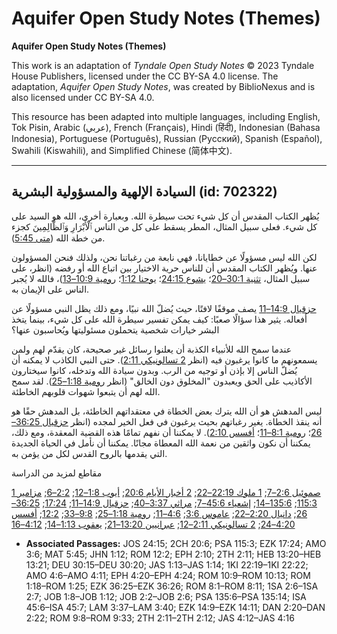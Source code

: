 # Aquifer Open Study Notes (Themes)

**Aquifer Open Study Notes (Themes)**

This work is an adaptation of *Tyndale Open Study Notes* © 2023 Tyndale House Publishers, licensed under the CC BY\-SA 4\.0 license. The adaptation, *Aquifer Open Study Notes*, was created by BiblioNexus and is also licensed under CC BY\-SA 4\.0\.

This resource has been adapted into multiple languages, including English, Tok Pisin, Arabic (عربي), French (Français), Hindi (हिंदी), Indonesian (Bahasa Indonesia), Portuguese (Português), Russian (Русский), Spanish (Español), Swahili (Kiswahili), and Simplified Chinese (简体中文).



--------------------------------

## السيادة الإلهية والمسؤولية البشرية (id: 702322)

يُظهر الكتاب المقدس أن كل شيء تحت سيطرة الله. وبعبارة أخرى، الله هو السيد على كل شيء. فعلى سبيل المثال، المطر يسقط على كل من الناس ٱلْأَبْرَارِ وَٱلظَّالِمِينَ كجزء من خطة الله ([متى 5:45](https://ref.ly/Matt5:45)).

لكن الله ليس مسؤولًا عن خطايانا، فهي نابعة من رغباتنا نحن، ولذلك فنحن المسؤولون عنها. ويُظهر الكتاب المقدس أن للناس حرية الاختيار بين اتباع الله أو رفضه (انظر، على سبيل المثال، [تثنية 30:1–20](https://ref.ly/Deut30:15-Deut30:20)؛ [يشوع 24:15](https://ref.ly/Josh24:15)؛ [يوحنا 1:12](https://ref.ly/John1:12)؛ [رومية 10:9–13](https://ref.ly/Rom10:9-Rom10:13))، فالله لا يُجبر الناس على الإيمان به.

[حزقيال 14:9–11](https://ref.ly/Ezek14:9-Ezek14:11) يصف موقفًا لافتًا، حيث يُضلّ الله نبيًا، ومع ذلك يظل النبي مسؤولًا عن أفعاله. يثير هذا سؤالًا صعبًا: كيف يمكن تفسير سيطرة الله على كل شيء، بينما يتخذ البشر خيارات شخصية يتحملون مسئوليتها ويُحاسبون عنها؟

عندما سمح الله للأنبياء الكذبة أن يعلنوا رسائل غير صحيحة، كان يقدّم لهم ولمن يسمعونهم ما كانوا يرغبون فيه (انظر [2 تسالونيكي 2:11](https://ref.ly/2Thess2:11)). حتى النبي الكاذب لا يمكنه أن يُضلّ الناس إلا بإذن أو توجيه من الرب. وبدون سيادة الله وتدخله، كانوا سيختارون الأكاذيب على الحق ويعبدون "المخلوق دون الخالق" (انظر [رومية 1:18–25](https://ref.ly/Rom1:18-Rom1:25)). لقد سمح الله لهم أن يتبعوا شهوات قلوبهم الخاطئة.

ليس المدهش هو أن الله يترك بعض الخطاة في معتقداتهم الخاطئة، بل المدهش حقًا هو أنه ينقذ الخطاة. يغير رغباتهم بحيث يرغبون في فعل الخير لمجده (انظر [حزقيال 36:25–26](https://ref.ly/Ezek36:25-Ezek36:26)؛ [رومية 8:1–11](https://ref.ly/Rom8:1-Rom8:11)؛ [أفسس 2:10](https://ref.ly/Eph2:10)). لا يمكننا أن نفهم تمامًا هذه القضية المعقدة، ومع ذلك، يمكننا أن نكون واثقين من نعمة الله المعطاة مجانًا. يمكننا أن نأمل في الحياة الجديدة التي يقدمها بالروح القدس لكل من يؤمن به.

مقاطع لمزيد من الدراسة

[1 صموئيل 2:6–7](https://ref.ly/1Sam2:6-1Sam2:7); [1 ملوك 22:19–22](https://ref.ly/1Kgs22:19-1Kgs22:22); [2 أخبار الأيام 20:6](https://ref.ly/2Chr20:6); [أيوب 1:8–12](https://ref.ly/Job1:8-Job1:12); [2:2–6](https://ref.ly/Job2:2-Job2:6); [مزامير 115:3](https://ref.ly/Ps115:3); [135:6–14](https://ref.ly/Ps135:6-Ps135:14); [إشعياء 45:6–7](https://ref.ly/Isa45:6-Isa45:7); [مراثي 3:37–40](https://ref.ly/Lam3:37-Lam3:40); [حزقيال 14:9–11](https://ref.ly/Ezek14:9-Ezek14:11); [17:24](https://ref.ly/Ezek17:24); [36:25–26](https://ref.ly/Ezek36:25-Ezek36:26); [دانيال 2:20–22](https://ref.ly/Dan2:20-Dan2:22); [عاموس 3:6](https://ref.ly/Amos3:6); [4:6–11](https://ref.ly/Amos4:6-Amos4:11); [رومية 1:18–25](https://ref.ly/Rom1:18-Rom1:25); [9:8–33](https://ref.ly/Rom9:8-Rom9:33); [12:2](https://ref.ly/Rom12:2); [أفسس 4:20–24](https://ref.ly/Eph4:20-Eph4:24); [2 تسالونيكي 2:11–12](https://ref.ly/2Thess2:11-2Thess2:12); [عبرانيين 13:20–21](https://ref.ly/Heb13:20-Heb13:21); [يعقوب 1:13–14](https://ref.ly/Jas1:13-Jas1:14); [4:12–16](https://ref.ly/Jas4:12-Jas4:16)

* **Associated Passages:** JOS 24:15; 2CH 20:6; PSA 115:3; EZK 17:24; AMO 3:6; MAT 5:45; JHN 1:12; ROM 12:2; EPH 2:10; 2TH 2:11; HEB 13:20–HEB 13:21; DEU 30:15–DEU 30:20; JAS 1:13–JAS 1:14; 1KI 22:19–1KI 22:22; AMO 4:6–AMO 4:11; EPH 4:20–EPH 4:24; ROM 10:9–ROM 10:13; ROM 1:18–ROM 1:25; EZK 36:25–EZK 36:26; ROM 8:1–ROM 8:11; 1SA 2:6–1SA 2:7; JOB 1:8–JOB 1:12; JOB 2:2–JOB 2:6; PSA 135:6–PSA 135:14; ISA 45:6–ISA 45:7; LAM 3:37–LAM 3:40; EZK 14:9–EZK 14:11; DAN 2:20–DAN 2:22; ROM 9:8–ROM 9:33; 2TH 2:11–2TH 2:12; JAS 4:12–JAS 4:16


